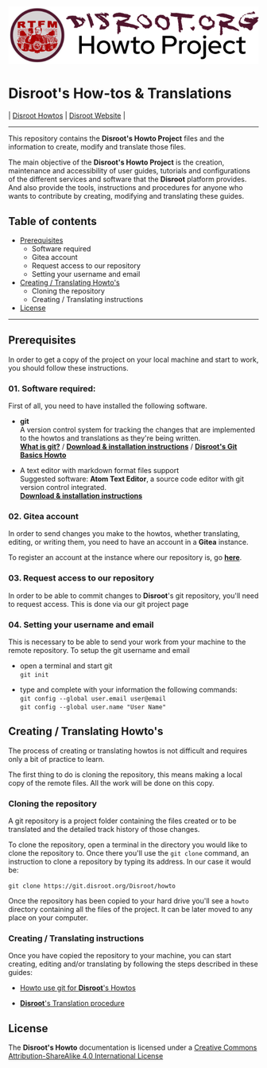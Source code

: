 ![](disroot_h2_title.png)

# Disroot's How-tos & Translations

| [Disroot Howtos](https://howto.disroot.org) | [Disroot Website](https://disroot.org) |

----
This repository contains the **Disroot's Howto Project** files and the information to create, modify and translate those files.

The main objective of the **Disroot's Howto Project** is the creation, maintenance and accessibility of user guides, tutorials and configurations of the different services and software that the **Disroot** platform provides. And also provide the tools, instructions and procedures for anyone who wants to contribute by creating, modifying and translating these guides.

## Table of contents
* [Prerequisites](#prerequisites)
  - Software required
  - Gitea account
  - Request access to our repository
  - Setting your username and email
* [Creating / Translating Howto's](#creating-translating-howtos)
  - Cloning the repository
  - Creating / Translating instructions
* [License](#license)

----

## Prerequisites
In order to get a copy of the project on your local machine and start to work, you should follow these instructions.

### 01. Software required:
First of all, you need to have installed the following software.
- **git**<br>
A version control system for tracking the changes that are implemented to the howtos and translations as they're being written.<br>
[**What is git?**](https://en.wikipedia.org/wiki/Git) / [**Download & installation instructions**](https://git-scm.com/downloads) / [**Disroot's Git Basics Howto**](https://howto.disroot.org/en/contribute/git/how-to-use-git)

- A text editor with markdown format files support<br>
Suggested software: **Atom Text Editor**, a source code editor with git version control integrated.<br>
[**Download & installation instructions**](https://flight-manual.atom.io/getting-started/sections/installing-atom/)

### 02. Gitea account
In order to send changes you make to the howtos, whether translating, editing, or writing them, you need to have an account in a **Gitea** instance.

To register an account at the instance where our repository is, go [**here**](https://git.disroot.org/user/sign_up).

### 03. Request access to our repository
In order to be able to commit changes to **Disroot**'s git repository, you'll need to request access. This is done via our git project page

### 04. Setting your username and email
This is necessary to be able to send your work from your machine to the remote repository. To setup the git username and email

- open a terminal and start git<br>
`git init`<br>

- type and complete with your information the following commands:<br>
`git config --global user.email user@email`<br>
`git config --global user.name "User Name"`


## Creating / Translating Howto's
The process of creating or translating howtos is not difficult and requires only a bit of practice to learn.

The first thing to do is cloning the repository, this means making a local copy of the remote files. All the work will be done on this copy.

### Cloning the repository
A git repository is a project folder containing the files created or to be translated and the detailed track history of those changes.

To clone the repository, open a terminal in the directory you would like to clone the repository to. Once there you'll use the `git clone` command, an instruction to clone a repository by typing its address. In our case it would be:

`git clone https://git.disroot.org/Disroot/howto`

Once the repository has been copied to your hard drive you'll see a `howto` directory containing all the files of the project. It can be later moved to any place on your computer.

### Creating / Translating instructions
Once you have copied the repository to your machine, you can start creating, editing and/or translating by following the steps described in these guides:

- [Howto use git for **Disroot**'s Howtos](https://howto.disroot.org/en/contribute/git/how-to-use-git)<br>

- [**Disroot**'s Translation procedure](https://howto.disroot.org/en/contribute/translations_procedure)

## License
The **Disroot's Howto** documentation is licensed under a [Creative Commons Attribution-ShareAlike 4.0 International License](https://creativecommons.org/licenses/by-sa/4.0/)
